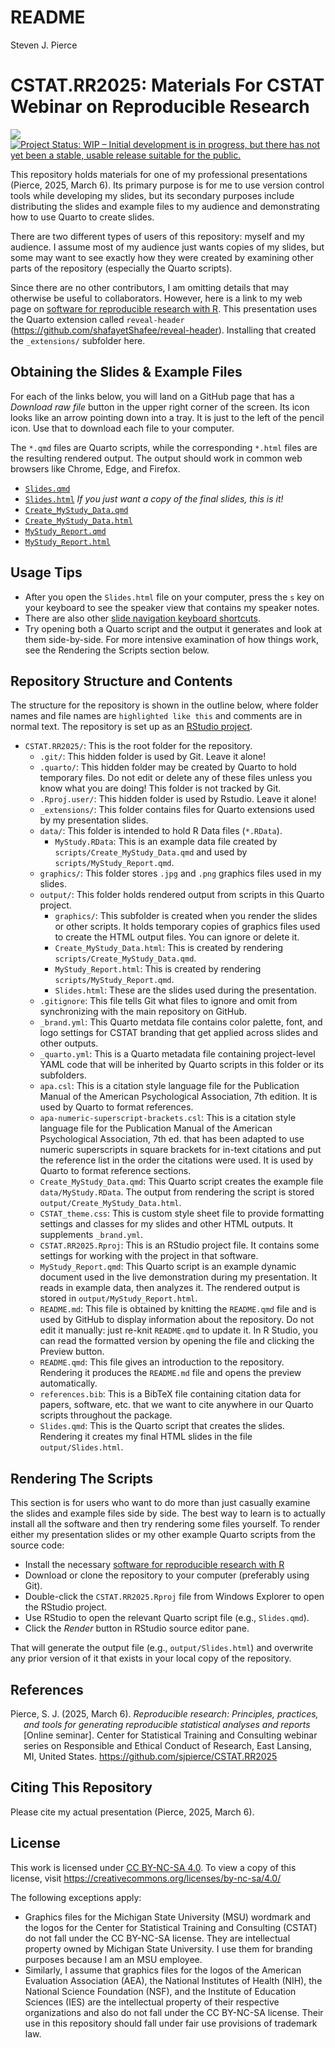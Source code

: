 # README
Steven J. Pierce

<!-- README.md is generated from README.Rmd. Please edit that file -->

# CSTAT.RR2025: Materials For CSTAT Webinar on Reproducible Research

<!-- badges: start -->

[![](https://img.shields.io/badge/lifecycle-experimental-orange.svg)](https://lifecycle.r-lib.org/articles/stages.html#experimental)
[![Project Status: WIP – Initial development is in progress, but there
has not yet been a stable, usable release suitable for the
public.](https://www.repostatus.org/badges/latest/wip.svg)](https://www.repostatus.org/#wip)
<!-- badges: end -->

This repository holds materials for one of my professional presentations
(Pierce, 2025, March 6). Its primary purpose is for me to use version
control tools while developing my slides, but its secondary purposes
include distributing the slides and example files to my audience and
demonstrating how to use Quarto to create slides.

There are two different types of users of this repository: myself and my
audience. I assume most of my audience just wants copies of my slides,
but some may want to see exactly how they were created by examining
other parts of the repository (especially the Quarto scripts).

Since there are no other contributors, I am omitting details that may
otherwise be useful to collaborators. However, here is a link to my web
page on [software for reproducible research with
R](https://sjpierce.github.io/rr_software.html). This presentation uses
the Quarto extension called `reveal-header`
(https://github.com/shafayetShafee/reveal-header). Installing that
created the `_extensions/` subfolder here.

## Obtaining the Slides & Example Files

For each of the links below, you will land on a GitHub page that has a
*Download raw file* button in the upper right corner of the screen. Its
icon looks like an arrow pointing down into a tray. It is just to the
left of the pencil icon. Use that to download each file to your
computer.

The `*.qmd` files are Quarto scripts, while the corresponding `*.html`
files are the resulting rendered output. The output should work in
common web browsers like Chrome, Edge, and Firefox.

- [`Slides.qmd`](https://github.com/sjpierce/CSTAT.RR2025/blob/main/Slides.qmd)  
- [`Slides.html`](https://github.com/sjpierce/CSTAT.RR2025/blob/main/output/Slides.html)
  *If you just want a copy of the final slides, this is it!*
- [`Create_MyStudy_Data.qmd`](https://github.com/sjpierce/CSTAT.RR2025/blob/main/Create_MyStudy_Data.qmd)
- [`Create_MyStudy_Data.html`](https://github.com/sjpierce/CSTAT.RR2025/blob/main/output/Create_MyStudy_Data.html)
- [`MyStudy_Report.qmd`](https://github.com/sjpierce/CSTAT.RR2025/blob/main/MyStudy_Report.qmd)
- [`MyStudy_Report.html`](https://github.com/sjpierce/CSTAT.RR2025/blob/main/output/MyStudy_Report.html)

## Usage Tips

- After you open the `Slides.html` file on your computer, press the `s`
  key on your keyboard to see the speaker view that contains my speaker
  notes.
- There are also other [slide navigation keyboard
  shortcuts](https://quarto.org/docs/presentations/revealjs/presenting.html).
- Try opening both a Quarto script and the output it generates and look
  at them side-by-side. For more intensive examination of how things
  work, see the Rendering the Scripts section below.

## Repository Structure and Contents

The structure for the repository is shown in the outline below, where
folder names and file names are `highlighted like this` and comments are
in normal text. The repository is set up as an [RStudio
project](https://support.rstudio.com/hc/en-us/articles/200526207-Using-RStudio-Projects).

- `CSTAT.RR2025/`: This is the root folder for the repository.
  - `.git/`: This hidden folder is used by Git. Leave it alone!
  - `.quarto/`: This hidden folder may be created by Quarto to hold
    temporary files. Do not edit or delete any of these files unless you
    know what you are doing! This folder is not tracked by Git.
  - `.Rproj.user/`: This hidden folder is used by Rstudio. Leave it
    alone!
  - `_extensions/`: This folder contains files for Quarto extensions
    used by my presentation slides.
  - `data/`: This folder is intended to hold R Data files (`*.RData`).
    - `MyStudy.RData`: This is an example data file created by
      `scripts/Create_MyStudy_Data.qmd` and used by
      `scripts/MyStudy_Report.qmd`.
  - `graphics/`: This folder stores `.jpg` and `.png` graphics files
    used in my slides.
  - `output/`: This folder holds rendered output from scripts in this
    Quarto project.
    - `graphics/`: This subfolder is created when you render the slides
      or other scripts. It holds temporary copies of graphics files used
      to create the HTML output files. You can ignore or delete it.
    - `Create_MyStudy_Data.html`: This is created by rendering
      `scripts/Create_MyStudy_Data.qmd`.
    - `MyStudy_Report.html`: This is created by rendering
      `scripts/MyStudy_Report.qmd`.
    - `Slides.html`: These are the slides used during the presentation.
  - `.gitignore`: This file tells Git what files to ignore and omit from
    synchronizing with the main repository on GitHub.
  - `_brand.yml`: This Quarto metdata file contains color palette, font,
    and logo settings for CSTAT branding that get applied across slides
    and other outputs.  
  - `_quarto.yml`: This is a Quarto metadata file containing
    project-level YAML code that will be inherited by Quarto scripts in
    this folder or its subfolders.  
  - `apa.csl`: This is a citation style language file for the
    Publication Manual of the American Psychological Association, 7th
    edition. It is used by Quarto to format references.
  - `apa-numeric-superscript-brackets.csl`: This is a citation style
    language file for the Publication Manual of the American
    Psychological Association, 7th ed. that has been adapted to use
    numeric superscripts in square brackets for in-text citations and
    put the reference list in the order the citations were used. It is
    used by Quarto to format reference sections.
  - `Create_MyStudy_Data.qmd`: This Quarto script creates the example
    file `data/MyStudy.RData`. The output from rendering the script is
    stored `output/Create_MyStudy_Data.html`.
  - `CSTAT_theme.css`: This is custom style sheet file to provide
    formatting settings and classes for my slides and other HTML
    outputs. It supplements `_brand.yml`.
  - `CSTAT.RR2025.Rproj`: This is an RStudio project file. It contains
    some settings for working with the project in that software.
  - `MyStudy_Report.qmd`: This Quarto script is an example dynamic
    document used in the live demonstration during my presentation. It
    reads in example data, then analyzes it. The rendered output is
    stored in `output/MyStudy_Report.html`.
  - `README.md`: This file is obtained by knitting the `README.qmd` file
    and is used by GitHub to display information about the repository.
    Do not edit it manually: just re-knit `README.qmd` to update it. In
    R Studio, you can read the formatted version by opening the file and
    clicking the Preview button.
  - `README.qmd`: This file gives an introduction to the repository.
    Rendering it produces the `README.md` file and opens the preview
    automatically.
  - `references.bib`: This is a BibTeX file containing citation data for
    papers, software, etc. that we want to cite anywhere in our Quarto
    scripts throughout the package.
  - `Slides.qmd`: This is the Quarto script that creates the slides.
    Rendering it creates my final HTML slides in the file
    `output/Slides.html`.

## Rendering The Scripts

This section is for users who want to do more than just casually examine
the slides and example files side by side. The best way to learn is to
actually install all the software and then try rendering some files
yourself. To render either my presentation slides or my other example
Quarto scripts from the source code:

- Install the necessary [software for reproducible research with
  R](https://sjpierce.github.io/rr_software.html)
- Download or clone the repository to your computer (preferably using
  Git).
- Double-click the `CSTAT.RR2025.Rproj` file from Windows Explorer to
  open the RStudio project.
- Use RStudio to open the relevant Quarto script file (e.g.,
  `Slides.qmd`).
- Click the *Render* button in RStudio source editor pane.

That will generate the output file (e.g., `output/Slides.html`) and
overwrite any prior version of it that exists in your local copy of the
repository.

## References

<div id="refs" class="references csl-bib-body hanging-indent"
entry-spacing="0" line-spacing="2">

<div id="ref-Pierce-RN8692" class="csl-entry">

Pierce, S. J. (2025, March 6). *Reproducible research: Principles,
practices, and tools for generating reproducible statistical analyses
and reports* \[Online seminar\]. Center for Statistical Training and
Consulting webinar series on Responsible and Ethical Conduct of
Research, East Lansing, MI, United States.
<https://github.com/sjpierce/CSTAT.RR2025>

</div>

</div>

## Citing This Repository

Please cite my actual presentation (Pierce, 2025, March 6).

## License

This work is licensed under [CC BY-NC-SA
4.0](https://creativecommons.org/licenses/by-nc-sa/4.0/?ref=chooser-v1).
To view a copy of this license, visit
<https://creativecommons.org/licenses/by-nc-sa/4.0/>

The following exceptions apply:

- Graphics files for the Michigan State University (MSU) wordmark and
  the logos for the Center for Statistical Training and Consulting
  (CSTAT) do not fall under the CC BY-NC-SA license. They are
  intellectual property owned by Michigan State University. I use them
  for branding purposes because I am an MSU employee.
- Similarly, I assume that graphics files for the logos of the American
  Evaluation Association (AEA), the National Institutes of Health (NIH),
  the National Science Foundation (NSF), and the Institute of Education
  Sciences (IES) are the intellectual property of their respective
  organizations and also do not fall under the CC BY-NC-SA license.
  Their use in this repository should fall under fair use provisions of
  trademark law.
